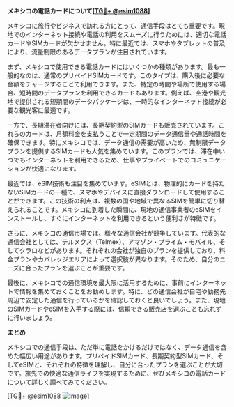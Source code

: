 **メキシコの電話カードについて[[TG💪+ @esim1088](https://t.me/s/esim1088)]**

メキシコに旅行やビジネスで訪れる方にとって、通信手段はとても重要です。現地でのインターネット接続や電話の利用をスムーズに行うためには、適切な電話カードやSIMカードが欠かせません。特に最近では、スマホやタブレットの普及により、流量制限のあるデータプランが注目されています。

まず、メキシコで使用できる電話カードにはいくつかの種類があります。最も一般的なのは、通常のプリペイドSIMカードです。このタイプは、購入後に必要な金額をチャージすることで利用できます。また、特定の時間や場所で使用する場合、短時間のデータプランを利用できるカードもあります。例えば、空港や観光地で提供される短期間のデータパッケージは、一時的なインターネット接続が必要な観光客に最適です。

一方で、長期滞在者向けには、長期契約型のSIMカードも販売されています。これらのカードは、月額料金を支払うことで一定期間のデータ通信量や通話時間を確保できます。特にメキシコでは、データ通信の需要が高いため、無制限データプランを提供するSIMカードも人気を集めています。このプランでは、滞在中いつでもインターネットを利用できるため、仕事やプライベートでのコミュニケーションが快適になります。

最近では、eSIM技術も注目を集めています。eSIMとは、物理的にカードを持たないSIMカードの一種で、スマホやデバイスに直接ダウンロードして使用することができます。この技術の利点は、複数の国や地域で異なるSIMを簡単に切り替えられることです。メキシコに到着した瞬間に、現地の通信事業者のeSIMをインストールし、すぐにインターネットを利用できるという便利さが特徴です。

さらに、メキシコの通信市場では、様々な通信会社が競争しています。代表的な通信会社としては、テルメクス（Telmex）、アマゾン・プライム・モバイル、そしてクラロなどがあります。それぞれの会社が独自のプランを提供しており、料金プランやカバレッジエリアによって選択肢が異なります。そのため、自分のニーズに合ったプランを選ぶことが重要です。

最後に、メキシコでの通信環境を最大限に活用するために、事前にインターネットで情報を集めておくことをお勧めします。特に、どの通信会社が自宅や勤務先周辺で安定した通信を行っているかを確認しておくと良いでしょう。また、現地のSIMカードやeSIMを入手する際には、信頼できる販売店を選ぶことも忘れずに行いましょう。

**まとめ**

メキシコでの通信手段は、ただ単に電話をかけるだけではなく、データ通信を含めた幅広い用途があります。プリペイドSIMカード、長期契約型SIMカード、そしてeSIMと、それぞれの特徴を理解し、自分に合ったプランを選ぶことが大切です。旅先での快適な通信ライフを実現するために、ぜひメキシコの電話カードについて詳しく調べてみてください。

[[TG💪+ @esim1088](https://t.me/s/esim1088) ![Image](https://i.postimg.cc/Y0z9fWf4/image.png)]